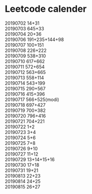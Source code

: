 # Leetcode calender
20190702 14+31  
20190703 645+33  
20190704 20+36  
20190706 191+235+144+98  
20190707 100+151  
20190708 226+222  
20190709 538+310  
20190710 617+662  
20190711 572+654  
20190712 563+665  
20190713 558+114  
20190714 543+199  
20190715 290+567  
20190716 415+396  
20190717 566+525(modi)  
20190718 697+427  
20190719 700+382  
20190720 796+416  
20190721 704+221  
20190722 1+2  
20190723 3+4  
20190724 5+6  
20190725 7+8  
20190726 9+10  
20190727 11+12  
20190729 13+14+15+16  
20190730 17+18  
20190731 19+21  
20190813 22+23  
20190814 24+25  
20190815 26+27
